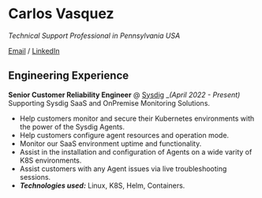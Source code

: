 # Carlos Vasquez

_Technical Support Professional in Pennsylvania USA_ <br>

[Email](mailto:vasquca@gmail.com) / [LinkedIn](https://www.linkedin.com/in/carlos-vasquez-28a8914/)

## Engineering Experience 

**Senior Customer Reliability Engineer** @ [Sysdig](https://sysdig.com) __(April 2022 - Present)_ <br>
Supporting Sysdig SaaS and OnPremise Monitoring Solutions. 
  - Help customers monitor and secure their Kubernetes environments with the power of the Sysdig Agents. 
  - Help customers configure agent resources and operation mode. 
  - Monitor our SaaS environment uptime and functionality.
  - Assist in the installation and configuration of Agents on a wide varity of K8S environments. 
  - Assist customers with any Agent issues via live troubleshooting sessions. 
  - **_Technologies used:_** Linux, K8S, Helm, Containers.
<br><br>

